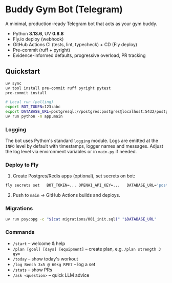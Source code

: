 # Buddy Gym Bot (Telegram)

A minimal, production-ready Telegram bot that acts as your gym buddy.

- Python **3.13.6**, UV **0.8.8**
- Fly.io deploy (webhook)
- GitHub Actions CI (tests, lint, typecheck) + CD (Fly deploy)
- Pre-commit (ruff + pyright)
- Evidence-informed defaults, progressive overload, PR tracking

## Quickstart

```bash
uv sync
uv tool install pre-commit ruff pyright pytest
pre-commit install

# Local run (polling)
export BOT_TOKEN=123:abc
export DATABASE_URL=postgresql://postgres:postgres@localhost:5432/postgres
uv run python -m app.main
```

### Logging

The bot uses Python's standard `logging` module. Logs are emitted at the
`INFO` level by default with timestamps, logger names and messages. Adjust the
log level via environment variables or in `main.py` if needed.

### Deploy to Fly

1) Create Postgres/Redis apps (optional), set secrets on bot:
```bash
fly secrets set   BOT_TOKEN=... OPENAI_API_KEY=...   DATABASE_URL='postgresql://postgres:<pass>@<pg-app>.internal:5432/postgres'   REDIS_URL='redis://default:<pass>@<redis-app>.internal:6379/0'   WEBHOOK_URL='https://<bot-app>.fly.dev/bot'
```

2) Push to `main` → GitHub Actions builds and deploys.

### Migrations
```bash
uv run psycopg -c "$(cat migrations/001_init.sql)" "$DATABASE_URL"
```

### Commands
- `/start` – welcome & help
- `/plan [goal] [days] [equipment]` – create plan, e.g. `/plan strength 3 gym`
- `/today` – show today's workout
- `/log Bench 3x5 @ 60kg RPE7` – log a set
- `/stats` – show PRs
- `/ask <question>` – quick LLM advice
